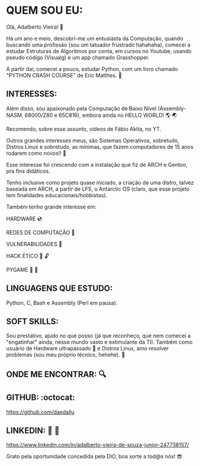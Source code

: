 # QUEM SOU EU:

Olá, Adalberto Vieira! :wave:

Há um ano e meio, descobri-me um entusiasta da Computação, quando buscando uma profissão (sou um tatuador frustrado hahahaha), comecei a estudar Estruturas de Algoritmos por conta, em cursos no Youtube, usando pseudo código (Visualg) e um app chamado Grasshopper.

A partir daí, comecei a pouco, estudar Python, com um livro chamado "PYTHON CRASH COURSE" de Eric Matthes. :snake:

## INTERESSES:

Além disso, sou apaixonado pela Computação de Baixo Nível (Assembly-NASM, 68000/Z80 e 65C816), embora ainda no HELLO WORLD! :earth_americas: :earth_asia:

Recomendo, sobre esse assunto, vídeos de Fábio Akita, no YT.

Outros grandes interesses meus, são Sistemas Operativos, sobretudo, Distros Linux e sobretudo, as mínimas, que fazem computadores de 15 anos rodarem como novos!! :penguin:

Esse interesse foi crescendo com a instalação que fiz de ARCH e Gentoo, pra fins didáticos.

Tenho inclusive como projeto quase iniciado, a criação de uma distro, talvez baseada em ARCH, a partir de LFS, o Antarctic OS (claro, que esse projeto tem finalidades educacionais/hobbistas).

Também tenho grande interesse em:

HARDWARE :cd:

REDES DE COMPUTAÇÃO :satellite:

VULNERABILIDADES :eyes:

HACK ÉTICO :muscle: :unlock:

PYGAME :snake: :space_invader:

## LINGUAGENS QUE ESTUDO:
Python, C, Bash  e Assembly (Perl em pausa).

## SOFT SKILLS:
Sou prestativo, ajudo no que posso (já que reconheço, que nem comecei a "engatinhar" ainda, nesse mundo vasto e estimulante da TI).
Também como usuário de Hardware ultrapassado :turtle: e Distros Linux, amo resolver problemas (sou meu próprio técnico, hehehe). :wrench:

## ONDE ME ENCONTRAR: :mag:

## GITHUB: :octocat:
https://github.com/daedallu

## LINKEDIN: :hammer: :wrench:
https://www.linkedin.com/in/adalberto-vieira-de-souza-junior-247738157/


Grato pela oportunidade concedida pela DIO, boa sorte a tod@s nós! :sunglasses:
